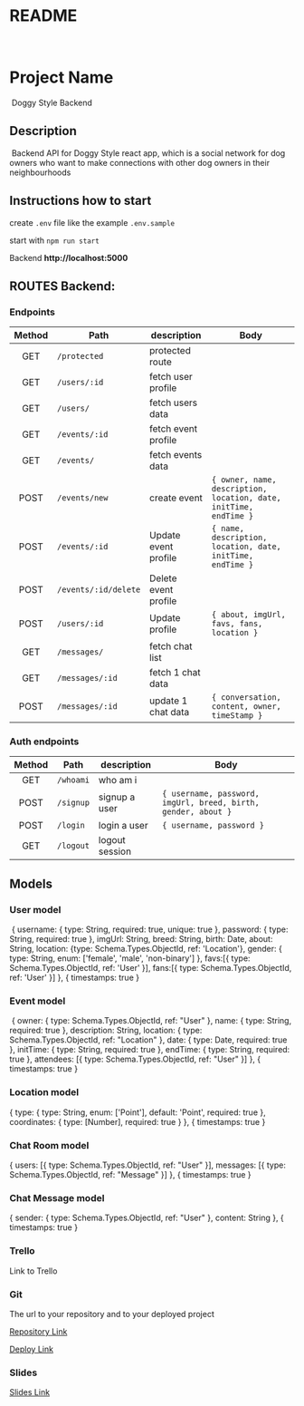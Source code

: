 # README
​
# Project Name
​
Doggy Style Backend
​
## Description
​
Backend API for Doggy Style react app, which is a social network for dog owners who want to make connections with other dog owners in their neighbourhoods

## Instructions how to start

create `.env` file like the example `.env.sample`

start with `npm run start`​

Backend **http://localhost:5000**
​

## ROUTES Backend:

### Endpoints

| Method | Path                   | description           | Body |
| :----: | ---------------        | --------------------  | ---- |
|  GET   | `/protected`           | protected route       |      |
|  GET   | `/users/:id`           | fetch user profile    |      |
|  GET   | `/users/`              | fetch users data      |      |
|  GET   | `/events/:id`          | fetch event profile   |      |
|  GET   | `/events/`             | fetch events data     |      |
|  POST  | `/events/new`          | create event          | `{ owner, name, description, location, date, initTime, endTime }` |
|  POST  | `/events/:id`          | Update event profile  | `{ name, description, location, date, initTime, endTime }` |
|  POST  | `/events/:id/delete`   | Delete event profile  |      |
|  POST  | `/users/:id`           | Update profile        | `{ about, imgUrl, favs, fans, location }` |
|  GET   | `/messages/`           | fetch chat list       |      |
|  GET   | `/messages/:id`        | fetch 1 chat data     |      |
|  POST  | `/messages/:id`        | update 1 chat data    | `{ conversation, content, owner, timeStamp }`  |

### Auth endpoints

| Method | Path      | description    | Body                     |
| :----: | --------- | -------------- | ------------------------ |
|  GET   | `/whoami` | who am i       |                          |
|  POST  | `/signup` | signup a user  | `{ username, password, imgUrl, breed, birth, gender, about }` |
|  POST  | `/login`  | login a user   | `{ username, password }` |
|  GET   | `/logout` | logout session |                          |



## Models

### User model
​
{
	username: { type: String, required: true, unique: true },
	password: { type: String, required: true },
	imgUrl: String,
	breed: String,
	birth: Date,
	about: String,
	location: {type: Schema.Types.ObjectId, ref: 'Location'},
	gender: { type: String, enum: ['female', 'male', 'non-binary'] },
	favs:[{ type: Schema.Types.ObjectId, ref: 'User' }],
	fans:[{ type: Schema.Types.ObjectId, ref: 'User' }]
},
{ timestamps: true }

### Event model
​
{
	owner: { type: Schema.Types.ObjectId, ref: "User" },
	name: { type: String, required: true },
	description: String,
	location: { type: Schema.Types.ObjectId, ref: "Location" },
	date: { type: Date, required: true },
	initTime: { type: String, required: true },
	endTime: { type: String, required: true },
	attendees: [{ type: Schema.Types.ObjectId, ref: "User" }]
},
{ timestamps: true }

### Location model

{
	type: {
		type: String,
		enum: ['Point'],
		default: 'Point',
		required: true
	},
	coordinates: {
		type: [Number],
		required: true
	}
},
{ timestamps: true }

### Chat Room model

{
	users: [{ type: Schema.Types.ObjectId, ref: "User" }],
	messages: [{ type: Schema.Types.ObjectId, ref: "Message" }]
},
{ timestamps: true }

### Chat Message model

{
	sender: { type: Schema.Types.ObjectId, ref: "User" },
	content: String
},
{ timestamps: true }

### Trello

Link to Trello

### Git

The url to your repository and to your deployed project

[Repository Link](http://github.com/)

[Deploy Link](http://heroku.com/)

### Slides

[Slides Link](http://slides.com/)



